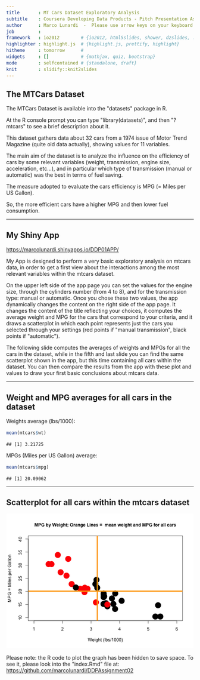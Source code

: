 ```yaml
---
title       : MT Cars Dataset Exploratory Analysis
subtitle    : Coursera Developing Data Products - Pitch Presentation Assignment
author      : Marco Lunardi  -  Please use arrow keys on your keyboard to move through slides, thank you !
job         : 
framework   : io2012        # {io2012, html5slides, shower, dzslides, ...}
highlighter : highlight.js  # {highlight.js, prettify, highlight}
hitheme     : tomorrow      # 
widgets     : []            # {mathjax, quiz, bootstrap}
mode        : selfcontained # {standalone, draft}
knit        : slidify::knit2slides
---
```


## The MTCars Dataset

The MTCars Dataset is available into the "datasets" package in R.

At the R console prompt you can type "library(datasets)", and then "? mtcars" to see a brief description about it.

This dataset gathers data about 32 cars from a 1974 issue of Motor Trend Magazine (quite old data actually), showing values for 11 variables.

The main aim of the dataset is to analyze the influence on the efficiency of cars by some relevant variables (weight, transmission, engine size, acceleration, etc...),
and in particular which type of transmission (manual or automatic) was the best in terms of fuel saving.

The measure adopted to evaluate the cars efficiency is MPG (= Miles per US Gallon).

So, the more efficient cars have a higher MPG and then lower fuel consumption.


---

## My Shiny App

https://marcolunardi.shinyapps.io/DDP01APP/

My App is designed to perform a very basic exploratory analysis on mtcars data, in order to get a first view
about the interactions among the most relevant variables within the mtcars dataset.

On the upper left side of the app page you can set the values for the engine size, through the cylinders number (from 4 to 8), and for the transmission type: manual or automatic.
Once you chose these two values, the app dynamically changes the content on the right side of the app page.
It changes the content of the title reflecting your choices, it computes the average weight and MPG for the cars that correspond to your criteria, and it draws a scatterplot in which each point represents just the cars you selected through your settings (red points if "manual transmission", black points if "automatic").

The following slide computes the averages of weights and MPGs for all the cars in the dataset, while in the fifth and last slide you can find the same scatterplot shown in the app, but this time containing all cars within the dataset. You can then compare the results from the app with these plot and values to draw your first basic conclusions about mtcars data.

---

## Weight and MPG averages for all cars in the dataset



Weights average (lbs/1000):

```r
mean(mtcars$wt)
```

```
## [1] 3.21725
```

MPGs (Miles per US Gallon) average:

```r
mean(mtcars$mpg)
```

```
## [1] 20.09062
```

---

## Scatterplot for all cars within the mtcars dataset

![plot of chunk unnamed-chunk-4](assets/fig/unnamed-chunk-4-1.png) 

Please note: the R code to plot the graph has been hidden to save space.
To see it, please look into the "index.Rmd" file at: https://github.com/marcolunardi/DDPAssignment02
